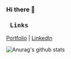 ### Hi there 👋

<!--
**BenjaminWalkerBond/BenjaminWalkerBond** is a ✨ _special_ ✨ repository because its `README.md` (this file) appears on your GitHub profile.

Here are some ideas to get you started:

- 🔭 I’m currently working on ...
- 🌱 I’m currently learning ...
- 👯 I’m looking to collaborate on ...
- 🤔 I’m looking for help with ...
- 💬 Ask me about ...
- 📫 How to reach me: ...
- 😄 Pronouns: ...
- ⚡ Fun fact: ...
-->
###    <pre>   Links   </pre>
[Portfolio](https://benjaminwalkerbond.com/)
|
[LinkedIn](https://www.linkedin.com/in/benjamin-walker-bond)

![Anurag's github stats](https://github-readme-stats.vercel.app/api?username=BenjaminWalkerBond)
